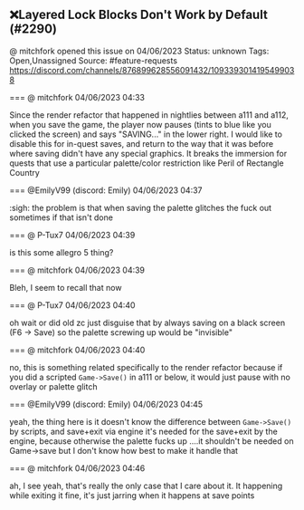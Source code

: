 ## ❌Layered Lock Blocks Don't Work by Default (#2290)
@ mitchfork opened this issue on 04/06/2023
Status: unknown
Tags: Open,Unassigned
Source: #feature-requests https://discord.com/channels/876899628556091432/1093393014195499038


=== @ mitchfork 04/06/2023 04:33

Since the render refactor that happened in nightlies between a111 and a112, when you save the game, the player now pauses (tints to blue like you clicked the screen) and says "SAVING..." in the lower right.  I would like to disable this for in-quest saves, and return to the way that it was before where saving didn't have any special graphics. It breaks the immersion for quests that use a particular palette/color restriction like Peril of Rectangle Country

=== @EmilyV99 (discord: Emily) 04/06/2023 04:37

:sigh: the problem is that when saving the palette glitches the fuck out sometimes if that isn't done

=== @ P-Tux7 04/06/2023 04:39

is this some allegro 5 thing?

=== @ mitchfork 04/06/2023 04:39

Bleh, I seem to recall that now

=== @ P-Tux7 04/06/2023 04:40

oh wait or did old zc just disguise that by always saving on a black screen (F6 -> Save)
so the palette screwing up would be "invisible"

=== @ mitchfork 04/06/2023 04:40

no, this is something related specifically to the render refactor
because if you did a scripted `Game->Save()` in a111 or below, it would just pause with no overlay or palette glitch

=== @EmilyV99 (discord: Emily) 04/06/2023 04:45

yeah, the thing here is it doesn't know the difference between `Game->Save()` by scripts, and save+exit via engine
it's needed for the save+exit by the engine, because otherwise the palette fucks up
....it shouldn't be needed on Game->save
but I don't know how best to make it handle that

=== @ mitchfork 04/06/2023 04:46

ah, I see
yeah, that's really the only case that I care about it.  It happening while exiting it fine, it's just jarring when it happens at save points
